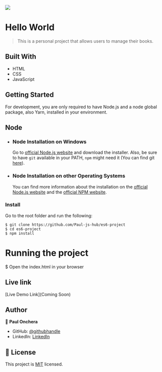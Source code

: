 ![](https://img.shields.io/badge/Microverse-blueviolet)

# Hello World

> This is a personal project that allows users to manage their books.


## Built With

- HTML
- CSS
- JavaScript


## Getting Started
For development, you are only required to have Node.js and a node global package, also Yarn, installed in your environment.

## Node
- ### Node Installation on Windows
  
  Go to [official Node.js website](https://nodejs.org/) and download the installer.
Also, be sure to have `git` available in your PATH, `npm` might need it (You can find git [here](https://git-scm.com/)).

- ### Node Installation on other Operating Systems
  You can find more information about the installation on the [official Node.js website](https://nodejs.org) and the [official NPM website](https://npmjs.org/).


### Install
Go to the root folder and run the following:

    $ git clone https://github.com/Paul-js-hub/es6-project
    $ cd es6-project
    $ npm install

# Running the project

   $ Open the index.html in your browser

## Live link
[Live Demo Link](Coming Soon)

## Author
👤 **Paul Onchera**

- GitHub: [@githubhandle](https://github.com/Paul-js-hub/)
- LinkedIn: [LinkedIn](https://www.linkedin.com/in/paul-onchera-499a57144/)

## 📝 License

This project is [MIT](./MIT.md) licensed.